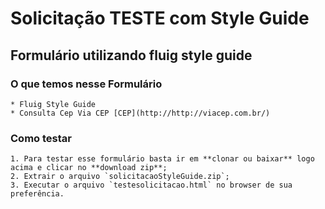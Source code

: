 # Solicitação TESTE com Style Guide 

## Formulário utilizando fluig style guide

### O que temos nesse Formulário

    * Fluig Style Guide
    * Consulta Cep Via CEP [CEP](http://http://viacep.com.br/)

### Como testar
    1. Para testar esse formulário basta ir em **clonar ou baixar** logo acima e clicar no **download zip**;
    2. Extrair o arquivo `solicitacaoStyleGuide.zip`;
    3. Executar o arquivo `testesolicitacao.html` no browser de sua preferência.

